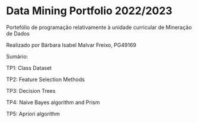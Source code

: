 # Data Mining Portfolio 2022/2023

Portefólio de programação relativamente à unidade curricular de Mineração de Dados

Realizado por Bárbara Isabel Malvar Freixo, PG49169

Sumário:

TP1: Class Dataset

TP2: Feature Selection Methods

TP3: Decision Trees

TP4: Naive Bayes algorithm and Prism

TP5: Apriori algorithm
